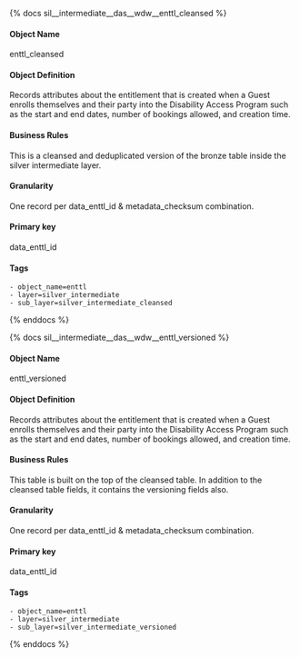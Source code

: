 {% docs sil__intermediate__das__wdw__enttl_cleansed %}

#### Object Name
enttl_cleansed

#### Object Definition
Records attributes about the entitlement that is created when a Guest enrolls themselves and their party into the Disability Access Program such as the start and end dates, number of bookings allowed, and creation time.

#### Business Rules
This is a cleansed and deduplicated version of the bronze table inside the silver intermediate layer.

#### Granularity
One record per data_enttl_id & metadata_checksum combination.

#### Primary key
data_enttl_id

#### Tags
    - object_name=enttl
    - layer=silver_intermediate
    - sub_layer=silver_intermediate_cleansed

{% enddocs %}

{% docs sil__intermediate__das__wdw__enttl_versioned %}

#### Object Name
enttl_versioned

#### Object Definition
Records attributes about the entitlement that is created when a Guest enrolls themselves and their party into the Disability Access Program such as the start and end dates, number of bookings allowed, and creation time.

#### Business Rules
This table is built on the top of the cleansed table. In addition to the cleansed table fields, it contains the versioning fields also.

#### Granularity
One record per data_enttl_id & metadata_checksum combination.

#### Primary key
data_enttl_id

#### Tags
    - object_name=enttl
    - layer=silver_intermediate
    - sub_layer=silver_intermediate_versioned

{% enddocs %}